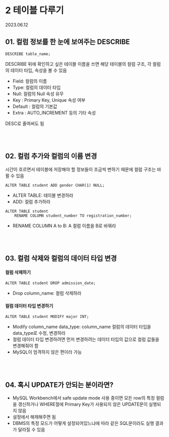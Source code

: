 # 2 테이블 다루기

2023.06.12

## 01. 컬럼 정보를 한 눈에 보여주는 DESCRIBE
```MySQL
DESCRIBE table_name;
```

DESCRIBE 뒤에 확인하고 싶은 테이블 이름을 쓰면 해당 테이블의 컬럼 구조, 각 컬럼의 데이터 타입, 속성을 볼 수 있음
- Field: 컬럼의 이름
- Type: 컬럼의 데이터 타입
- Null: 컬럼의 Null 속성 유무
- Key : Primary Key, Unique 속성 여부
- Default : 컬럼의 기본값
- Extra : AUTO_INCREMENT 등의 기타 속성

DESC로 줄여써도 됨

<br/><br/>

## 02. 컬럼 추가와 컬럼의 이름 변경
시간이 흐르면서 테이블에 저장해야 할 정보들이 조금씩 변하기 때문에 컬럼 구조는 바뀔 수 있음  

```MySQL
ALTER TABLE student ADD gender CHAR(1) NULL;
```
- ALTER TABLE: 테이블 변경하라
- ADD: 컬럼 추가하라

```MySQL
ALTER TABLE student 
    RENAME COLUMN student_number TO registration_number;
```
- RENAME COLUMN A to B: A 컬럼 이름을 B로 바꿔라

<br/><br/>

## 03. 컬럼 삭제와 컬럼의 데이터 타입 변경
#### 컬럼 삭제하기
```MySQL
ALTER TABLE student DROP admission_date;
```
- Drop column_name: 컬럼 삭제하라

#### 컬럼 데이터 타입 변경하기
```MySQL
ALTER TABLE student MODIFY major INT;
```
- Modify column_name data_type: column_name 컬럼의 데이터 타입을 data_type로 수정, 변경하라
- 컬럼 데이터 타입 변경하려면 먼저 변경하려는 데이터 타입의 값으로 컬럼 값들을 변경해줘야 함
- MySQL이 엄격하지 않은 편이라 가능

<br/><br/>

## 04. 혹시 UPDATE가 안되는 분이라면?
- MySQL Workbench에서 safe update mode 사용 중이면 모든 row의 특정 컬럼을 갱신하거나 WHERE절에 Primary Key가 사용되지 않은 UPDATE문이 실행되지 않음
- 설정에서 해제해주면 됨
- DBMS의 특정 모드가 어떻게 설정되어있느냐에 따라 같은 SQL문이라도 실행 결과가 달라질 수 있음
